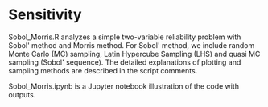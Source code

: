 # Sensitivity

Sobol_Morris.R analyzes a simple two-variable reliability problem with Sobol' method and Morris method. For Sobol' method, we include random Monte Carlo (MC) sampling, Latin Hypercube Sampling (LHS) and quasi MC sampling (Sobol' sequence). The detailed explanations of plotting and sampling methods are described in the script comments.

Sobol_Morris.ipynb is a Jupyter notebook illustration of the code with outputs.
